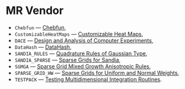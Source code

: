 # MR Vendor

* `Chebfun` — [Chebfun](http://www.chebfun.org/),
* `CustomizableHeatMaps` — [Customizable Heat Maps](http://www.mathworks.com/matlabcentral/fileexchange/24253-customizable-heat-maps),
* `DACE` — [Design and Analysis of Computer Experiments](http://www.imm.dtu.dk/~hbni/dace/),
* `DataHash` — [DataHash](http://www.mathworks.com/matlabcentral/fileexchange/31272-datahash),
* `SANDIA_RULES` — [Quadrature Rules of Gaussian Type](http://people.sc.fsu.edu/~jburkardt/m_src/sandia_rules/sandia_rules.html),
* `SANDIA_SPARSE` — [Sparse Grids for Sandia](http://people.sc.fsu.edu/~jburkardt/m_src/sandia_sparse/sandia_sparse.html),
* `SGMGA` — [Sparse Grid Mixed Growth Anisotropic Rules](http://people.sc.fsu.edu/~jburkardt/m_src/sgmga/sgmga.html),
* `SPARSE_GRID_HW` — [Sparse Grids for Uniform and Normal Weights](http://people.sc.fsu.edu/~jburkardt/m_src/sparse_grid_hw/sparse_grid_hw.html),
* `TESTPACK` — [Testing Multidimensional Integration Routines](http://people.sc.fsu.edu/~jburkardt/m_src/testpack/testpack.html).
